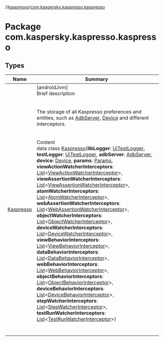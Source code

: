 //[kaspresso](../index.md)/[com.kaspersky.kaspresso.kaspresso](index.md)



# Package com.kaspersky.kaspresso.kaspresso  


## Types  
  
|  Name|  Summary| 
|---|---|
| [Kaspresso](-kaspresso/index.md)| [androidJvm]  <br>Brief description  <br><br><br>The storage of all Kaspresso preferences and entities, such as [AdbServer](../com.kaspersky.kaspresso.device.server/-adb-server/index.md), [Device](../com.kaspersky.kaspresso.device/-device/index.md) and different interceptors.<br><br>  <br>Content  <br>data class [Kaspresso](-kaspresso/index.md)(**libLogger**: [UiTestLogger](../com.kaspersky.kaspresso.logger/-ui-test-logger/index.md), **testLogger**: [UiTestLogger](../com.kaspersky.kaspresso.logger/-ui-test-logger/index.md), **adbServer**: [AdbServer](../com.kaspersky.kaspresso.device.server/-adb-server/index.md), **device**: [Device](../com.kaspersky.kaspresso.device/-device/index.md), **params**: [Params](../com.kaspersky.kaspresso.params/-params/index.md), **viewActionWatcherInterceptors**: [List](https://kotlinlang.org/api/latest/jvm/stdlib/kotlin.collections/-list/index.html)<[ViewActionWatcherInterceptor](../com.kaspersky.kaspresso.interceptors.watcher.view/-view-action-watcher-interceptor/index.md)>, **viewAssertionWatcherInterceptors**: [List](https://kotlinlang.org/api/latest/jvm/stdlib/kotlin.collections/-list/index.html)<[ViewAssertionWatcherInterceptor](../com.kaspersky.kaspresso.interceptors.watcher.view/-view-assertion-watcher-interceptor/index.md)>, **atomWatcherInterceptors**: [List](https://kotlinlang.org/api/latest/jvm/stdlib/kotlin.collections/-list/index.html)<[AtomWatcherInterceptor](../com.kaspersky.kaspresso.interceptors.watcher.view/-atom-watcher-interceptor/index.md)>, **webAssertionWatcherInterceptors**: [List](https://kotlinlang.org/api/latest/jvm/stdlib/kotlin.collections/-list/index.html)<[WebAssertionWatcherInterceptor](../com.kaspersky.kaspresso.interceptors.watcher.view/-web-assertion-watcher-interceptor/index.md)>, **objectWatcherInterceptors**: [List](https://kotlinlang.org/api/latest/jvm/stdlib/kotlin.collections/-list/index.html)<[ObjectWatcherInterceptor](../com.kaspersky.kaspresso.interceptors.watcher.kautomator/-object-watcher-interceptor/index.md)>, **deviceWatcherInterceptors**: [List](https://kotlinlang.org/api/latest/jvm/stdlib/kotlin.collections/-list/index.html)<[DeviceWatcherInterceptor](../com.kaspersky.kaspresso.interceptors.watcher.kautomator/-device-watcher-interceptor/index.md)>, **viewBehaviorInterceptors**: [List](https://kotlinlang.org/api/latest/jvm/stdlib/kotlin.collections/-list/index.html)<[ViewBehaviorInterceptor](../com.kaspersky.kaspresso.interceptors.behavior/-view-behavior-interceptor/index.md)>, **dataBehaviorInterceptors**: [List](https://kotlinlang.org/api/latest/jvm/stdlib/kotlin.collections/-list/index.html)<[DataBehaviorInterceptor](../com.kaspersky.kaspresso.interceptors.behavior/-data-behavior-interceptor/index.md)>, **webBehaviorInterceptors**: [List](https://kotlinlang.org/api/latest/jvm/stdlib/kotlin.collections/-list/index.html)<[WebBehaviorInterceptor](../com.kaspersky.kaspresso.interceptors.behavior/-web-behavior-interceptor/index.md)>, **objectBehaviorInterceptors**: [List](https://kotlinlang.org/api/latest/jvm/stdlib/kotlin.collections/-list/index.html)<[ObjectBehaviorInterceptor](../com.kaspersky.kaspresso.interceptors.behaviorkautomator/-object-behavior-interceptor/index.md)>, **deviceBehaviorInterceptors**: [List](https://kotlinlang.org/api/latest/jvm/stdlib/kotlin.collections/-list/index.html)<[DeviceBehaviorInterceptor](../com.kaspersky.kaspresso.interceptors.behaviorkautomator/-device-behavior-interceptor/index.md)>, **stepWatcherInterceptors**: [List](https://kotlinlang.org/api/latest/jvm/stdlib/kotlin.collections/-list/index.html)<[StepWatcherInterceptor](../com.kaspersky.kaspresso.interceptors.watcher.testcase/-step-watcher-interceptor/index.md)>, **testRunWatcherInterceptors**: [List](https://kotlinlang.org/api/latest/jvm/stdlib/kotlin.collections/-list/index.html)<[TestRunWatcherInterceptor](../com.kaspersky.kaspresso.interceptors.watcher.testcase/-test-run-watcher-interceptor/index.md)>)  <br><br><br>

